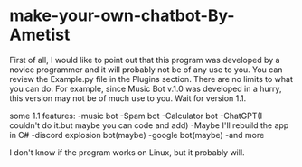 # make-your-own-chatbot-By-Ametist

First of all, I would like to point out that this program was developed by a novice programmer and it will probably not be of any use to you.
You can review the Example.py file in the Plugins section. There are no limits to what you can do. For example, since Music Bot v.1.0 was developed in a hurry, this version may not be of much use to you. Wait for version 1.1.

some 1.1 features:
-music bot
-Spam bot
-Calculator bot
-ChatGPT(I couldn't do it.but maybe you can code and add)
-Maybe I'll rebuild the app in C#
-discord explosion bot(maybe)
-google bot(maybe)
-and more

I don't know if the program works on Linux, but it probably will.

